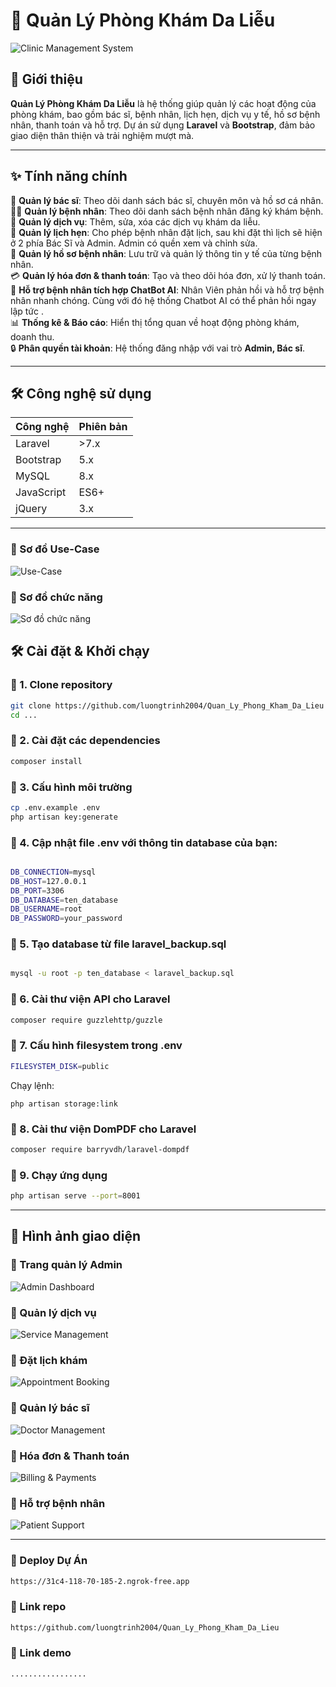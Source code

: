 # 🏥 Quản Lý Phòng Khám Da Liễu

![Clinic Management System](https://github.com/luongtrinh2004/Patient_Management/blob/main/public/img/readme.png)

## 🚀 Giới thiệu

**Quản Lý Phòng Khám Da Liễu** là hệ thống giúp quản lý các hoạt động của phòng khám, bao gồm bác sĩ, bệnh nhân, lịch hẹn, dịch vụ y tế, hồ sơ bệnh nhân, thanh toán và hỗ trợ. Dự án sử dụng **Laravel** và **Bootstrap**, đảm bảo giao diện thân thiện và trải nghiệm mượt mà.

---

## ✨ Tính năng chính

💪 **Quản lý bác sĩ**: Theo dõi danh sách bác sĩ, chuyên môn và hồ sơ cá nhân.  
👨‍⚕️ **Quản lý bệnh nhân**: Theo dõi danh sách bệnh nhân đăng ký khám bệnh.  
💊 **Quản lý dịch vụ**: Thêm, sửa, xóa các dịch vụ khám da liễu.  
📅 **Quản lý lịch hẹn**: Cho phép bệnh nhân đặt lịch, sau khi đặt thì lịch sẽ hiện ở 2 phía Bác Sĩ và Admin. Admin có quền xem và chỉnh sửa.  
📝 **Quản lý hồ sơ bệnh nhân**: Lưu trữ và quản lý thông tin y tế của từng bệnh nhân.  
💳 **Quản lý hóa đơn & thanh toán**: Tạo và theo dõi hóa đơn, xử lý thanh toán.  
📢 **Hỗ trợ bệnh nhân tích hợp ChatBot AI**: Nhân Viên phản hồi và hỗ trợ bệnh nhân nhanh chóng. Cùng với đó hệ thống Chatbot AI có thể phản hồi ngay lập tức .  
📊 **Thống kê & Báo cáo**: Hiển thị tổng quan về hoạt động phòng khám, doanh thu.  
🔒 **Phân quyền tài khoản**: Hệ thống đăng nhập với vai trò **Admin, Bác sĩ**.

---

## 🛠 Công nghệ sử dụng

| Công nghệ  | Phiên bản |
| ---------- | --------- |
| Laravel    | >7.x      |
| Bootstrap  | 5.x       |
| MySQL      | 8.x       |
| JavaScript | ES6+      |
| jQuery     | 3.x       |

---

### 🔹 Sơ đồ Use-Case

![Use-Case](public/img/uml.png)

### 🔹 Sơ đồ chức năng

![Sơ đồ chức năng](public/img/sodochucnang.png)

## 🛠 Cài đặt & Khởi chạy

### 📌 1. Clone repository

```sh
git clone https://github.com/luongtrinh2004/Quan_Ly_Phong_Kham_Da_Lieu
cd ...
```

### 📌 2. Cài đặt các dependencies

```sh
composer install

```

### 📌 3. Cấu hình môi trường

```sh
cp .env.example .env
php artisan key:generate
```

### 📌 4. Cập nhật file .env với thông tin database của bạn:

```sh

DB_CONNECTION=mysql
DB_HOST=127.0.0.1
DB_PORT=3306
DB_DATABASE=ten_database
DB_USERNAME=root
DB_PASSWORD=your_password


```

### 📌 5. Tạo database từ file laravel_backup.sql

```sh

mysql -u root -p ten_database < laravel_backup.sql

```

### 📌 6. Cài thư viện API cho Laravel

```sh
composer require guzzlehttp/guzzle
```

### 📌 7. Cấu hình filesystem trong .env

```sh
FILESYSTEM_DISK=public
```

Chạy lệnh:

```
php artisan storage:link
```

### 📌 8. Cài thư viện DomPDF cho Laravel

```sh
composer require barryvdh/laravel-dompdf
```

### 📌 9. Chạy ứng dụng

```sh
php artisan serve --port=8001
```

---

## 📸 Hình ảnh giao diện

### 🔹 Trang quản lý Admin

![Admin Dashboard](public/img/adminreadme.png)

### 🔹 Quản lý dịch vụ

![Service Management](public/img/quanlydichvureadme.png)

### 🔹 Đặt lịch khám

![Appointment Booking](public/img/quanlylichhenreadme.png)

### 🔹 Quản lý bác sĩ

![Doctor Management](public/img/quanlybacsireadme.png.png)

### 🔹 Hóa đơn & Thanh toán

![Billing & Payments](public/img/hoadonthongke.png)

### 🔹 Hỗ trợ bệnh nhân

![Patient Support](public/img/quanlyhotroreadme.png)

---

### 🔹 Deploy Dự Án

```sh
https://31c4-118-70-185-2.ngrok-free.app

```

### 🔹 Link repo

```sh
https://github.com/luongtrinh2004/Quan_Ly_Phong_Kham_Da_Lieu

```

### 🔹 Link demo

```sh
.................

```
